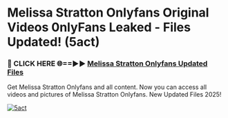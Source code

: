 # Melissa Stratton Onlyfans Original Videos 0nlyFans Leaked - Files Updated! (5act)

<h3>🔴 CLICK HERE 🌐==►► <a href="https://tinyurl.com/2wckxsce" rel="nofollow">Melissa Stratton Onlyfans Updated Files</a></h3>

Get Melissa Stratton Onlyfans and all content. Now you can access all videos and pictures of Melissa Stratton Onlyfans. New Updated Files 2025!

[![5act](https://i.imgur.com/AFduVYN.gif)](https://tinyurl.com/2wckxsce)
